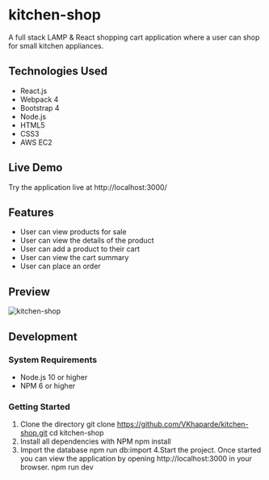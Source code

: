 # kitchen-shop
A full stack LAMP & React shopping cart application where a user can shop for small kitchen appliances.
## Technologies Used
* React.js
* Webpack 4
* Bootstrap 4
* Node.js
* HTML5
* CSS3
* AWS EC2

## Live Demo
 Try the application live at  http://localhost:3000/
## Features
* User can view products for sale
* User can view the details of the product
* User can add a product to their cart
* User can view the cart summary
* User can place an order
## Preview
![kitchen-shop](https://user-images.githubusercontent.com/54192822/71130824-de11e500-21ea-11ea-8697-13bb151c0247.png)
## Development
### System Requirements
* Node.js 10 or higher
* NPM 6 or higher

### Getting Started 

  1. Clone the directory
      git clone https://github.com/VKhaparde/kitchen-shop.git 
      cd kitchen-shop
  2. Install all dependencies with NPM
     npm install
  3. Import the database
     npm run db:import
  4.Start the project. Once started you can view the application by opening http://localhost:3000 in your browser.
    npm run dev   
    
